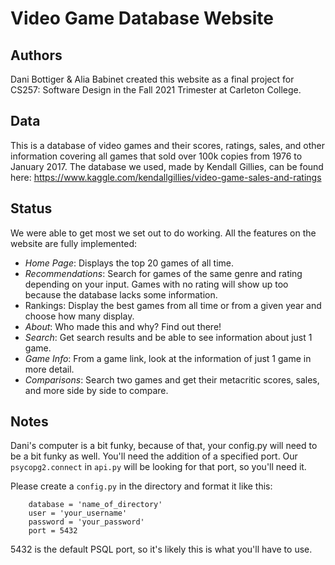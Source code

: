 # Video Game Database Website

## Authors

Dani Bottiger & Alia Babinet created this website as a final project for CS257: Software Design in the Fall 2021 Trimester at Carleton College.

## Data

This is a database of video games and their scores, ratings, sales, and other information covering all games that sold over 100k copies from 1976 to January 2017. The database we used, made by Kendall Gillies,  can be found here: https://www.kaggle.com/kendallgillies/video-game-sales-and-ratings

## Status

We were able to get most we set out to do working. All the features on the website are fully implemented:

- *Home Page*: Displays the top 20 games of all time.
- *Recommendations*: Search for games of the same genre and rating depending on your input. Games with no rating will show up too because the database lacks some information.
- Rankings: Display the best games from all time or from a given year and choose how many display.
- *About*: Who made this and why? Find out there!
- *Search*: Get search results and be able to see information about just 1 game.
- *Game Info*: From a game link, look at the information of just 1 game in more detail. 
- *Comparisons*: Search two games and get their metacritic scores, sales, and more side by side to compare.

## Notes

Dani's computer is a bit funky, because of that, your config.py will need to be a bit funky as well. You'll need the addition of a specified port. Our `psycopg2.connect` in `api.py` will be looking for that port, so you'll need it.

Please create a `config.py` in the directory and format it like this:

```
	database = 'name_of_directory'
	user = 'your_username'
	password = 'your_password'
	port = 5432
```

5432 is the default PSQL port, so it's likely this is what you'll have to use.